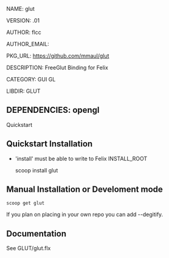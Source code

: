 NAME: glut

VERSION: .01

AUTHOR: flcc

AUTHOR_EMAIL: 

PKG_URL: https://github.com/mmaul/glut

DESCRIPTION: FreeGlut Binding for Felix

CATEGORY: GUI GL

LIBDIR: GLUT

DEPENDENCIES: opengl
-----
Quickstart 

## Quickstart Installation ##
* 'install' must be able to write to Felix INSTALL_ROOT

    scoop install glut
## Manual Installation or Develoment mode

    scoop get glut
If you plan on placing in your own repo you can add --degitify.

Documentation
-------------
See GLUT/glut.flx

